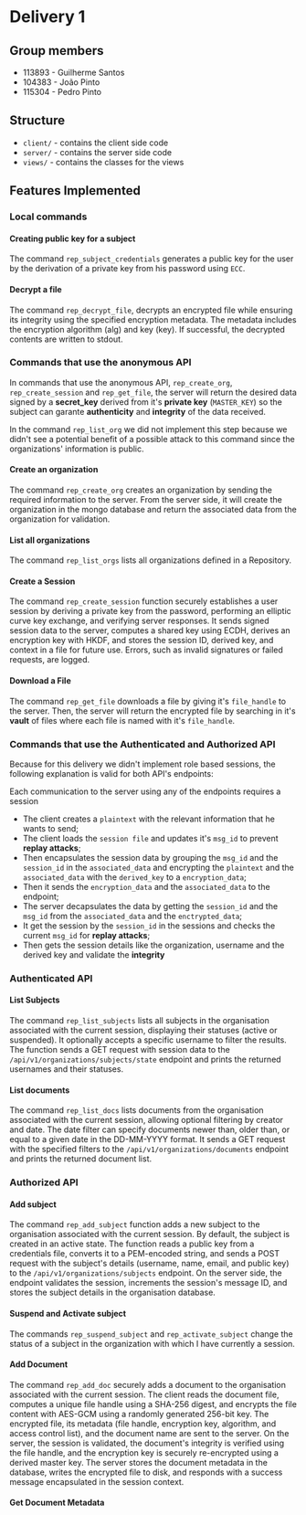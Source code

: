 # Delivery 1

## Group members
- 113893 - Guilherme Santos
- 104383 - João Pinto
- 115304 - Pedro Pinto

## Structure
 - `client/` - contains the client side code
 - `server/` - contains the server side code
 - `views/` - contains the classes for the views


## Features Implemented

### Local commands

#### Creating public key for a subject
The command `rep_subject_credentials` generates a public key for the user by the derivation of a private key from his password using `ECC`.

#### Decrypt a file
The command `rep_decrypt_file`, decrypts an encrypted file while ensuring its integrity using the specified encryption metadata. The metadata includes the encryption algorithm (alg) and key (key). If successful, the decrypted contents are written to stdout.

### Commands that use the anonymous API
In commands that use the anonymous API, `rep_create_org`, `rep_create_session` and `rep_get_file`, the server will return the desired data signed by a **secret_key** derived from it's **private key** (`MASTER_KEY`) so the subject can garante **authenticity** and **integrity** of the data received.

In the command `rep_list_org` we did not implement this step because we didn't see a potential benefit of a possible attack to this command since the organizations' information is public. 

#### Create an organization
The command `rep_create_org` creates an organization by sending the required information to the server. From the server side, it will create the organization in the mongo database and return the associated data from the organization for validation. 

#### List all organizations
The command `rep_list_orgs` lists all organizations defined in a Repository.

#### Create a Session
The command `rep_create_session` function securely establishes a user session by deriving a private key from the password, performing an elliptic curve key exchange, and verifying server responses. It sends signed session data to the server, computes a shared key using ECDH, derives an encryption key with HKDF, and stores the session ID, derived key, and context in a file for future use. Errors, such as invalid signatures or failed requests, are logged.

#### Download a File
The command `rep_get_file` downloads a file by giving it's `file_handle` to the server. Then, the server will return the encrypted file by searching in it's **vault** of files where each file is named with it's `file_handle`.

### Commands that use the Authenticated and Authorized API
Because for this delivery we didn't implement role based sessions, the following explanation is valid for both API's endpoints:

Each communication to the server using any of the endpoints requires a session

- The client creates a `plaintext` with the relevant information that he wants to send;
- The client loads the `session file` and updates it's `msg_id` to prevent **replay attacks**;
- Then encapsulates the session data by grouping the `msg_id` and the `session_id` in the `associated_data` and encrypting the `plaintext` and the `associated_data` with the `derived_key` to a `encryption_data`;
- Then it sends the `encryption_data` and the `associated_data` to the endpoint;
- The server decapsulates the data by getting the `session_id` and the `msg_id` from the `associated_data` and the `enctrypted_data`;
- It get the session by the `session_id` in the sessions and checks the current `msg_id` for **replay attacks**;
- Then gets the session details like the organization, username and the derived key and validate the **integrity**

### Authenticated API

#### List Subjects
The command `rep_list_subjects` lists all subjects in the organisation associated with the current session, displaying their statuses (active or suspended). It optionally accepts a specific username to filter the results. The function sends a GET request with session data to the `/api/v1/organizations/subjects/state` endpoint and prints the returned usernames and their statuses.

#### List documents
The command `rep_list_docs` lists documents from the organisation associated with the current session, allowing optional filtering by creator and date. The date filter can specify documents newer than, older than, or equal to a given date in the DD-MM-YYYY format. It sends a GET request with the specified filters to the `/api/v1/organizations/documents` endpoint and prints the returned document list.

### Authorized API

#### Add subject
The command `rep_add_subject` function adds a new subject to the organisation associated with the current session. By default, the subject is created in an active state. The function reads a public key from a credentials file, converts it to a PEM-encoded string, and sends a POST request with the subject's details (username, name, email, and public key) to the `/api/v1/organizations/subjects` endpoint. On the server side, the endpoint validates the session, increments the session's message ID, and stores the subject details in the organisation database.

#### Suspend and Activate subject
The commands `rep_suspend_subject` and `rep_activate_subject` change the status of a subject in the organization with which I have currently a session.

#### Add Document
The command `rep_add_doc` securely adds a document to the organisation associated with the current session. The client reads the document file, computes a unique file handle using a SHA-256 digest, and encrypts the file content with AES-GCM using a randomly generated 256-bit key. The encrypted file, its metadata (file handle, encryption key, algorithm, and access control list), and the document name are sent to the server. On the server, the session is validated, the document's integrity is verified using the file handle, and the encryption key is securely re-encrypted using a derived master key. The server stores the document metadata in the database, writes the encrypted file to disk, and responds with a success message encapsulated in the session context.

#### Get Document Metadata





